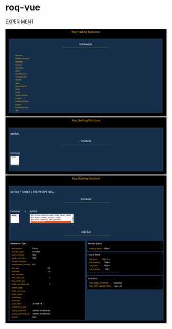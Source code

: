 # roq-vue

EXPERIMENT

![Home](/doc/images/home.png)
![Context](/doc/images/context.png)
![Market](/doc/images/market.png)
